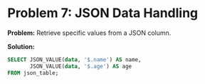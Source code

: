 # Problem 7: JSON Data Handling

**Problem:** Retrieve specific values from a JSON column.

**Solution:**
```sql
SELECT JSON_VALUE(data, '$.name') AS name,
       JSON_VALUE(data, '$.age') AS age
FROM json_table;
